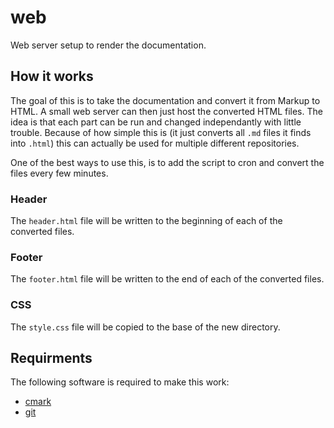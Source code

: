 # web

Web server setup to render the documentation.

## How it works

The goal of this is to take the documentation and convert it from Markup to HTML. A small web server can then just host the converted HTML files. The idea is that each part can be run and changed independantly with little trouble. Because of how simple this is (it just converts all `.md` files it finds into `.html`) this can actually be used for multiple different repositories.

One of the best ways to use this, is to add the script to cron and convert the files every few minutes.

### Header

The `header.html` file will be written to the beginning of each of the converted files.

### Footer

The `footer.html` file will be written to the end of each of the converted files.

### CSS

The `style.css` file will be copied to the base of the new directory.

## Requirments

The following software is required to make this work:

- [cmark](https://github.com/commonmark/cmark)
- [git](https://github.com/git/git)

